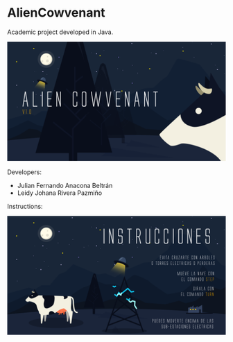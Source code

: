 # AlienCowvenant
Academic project developed in Java. 

![img alien menu](https://github.com/LeidyJr/AlienCowvenant/blob/master/Imagenes/splash.png)

Developers: 
 - Julian Fernando Anacona Beltrán
 - Leidy Johana Rivera Pazmiño

Instructions:

![img alien instructions](https://github.com/LeidyJr/AlienCowvenant/blob/master/Imagenes/instrucciones.png)
